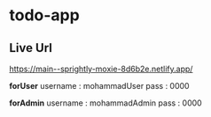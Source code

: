 # todo-app
## Live Url
https://main--sprightly-moxie-8d6b2e.netlify.app/

**forUser**
username : mohammadUser
pass : 0000

**forAdmin**
username : mohammadAdmin
pass : 0000